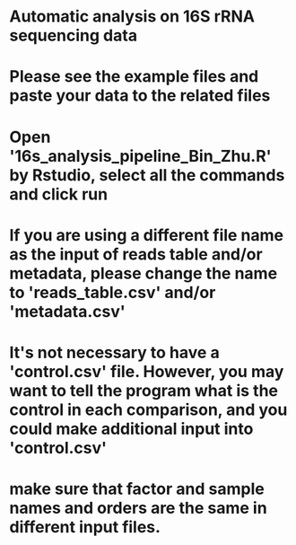 # Automatic analysis on 16S rRNA sequencing data
# Please see the example files and paste your data to the related files
# Open '16s_analysis_pipeline_Bin_Zhu.R' by Rstudio, select all the commands and click run
# If you are using a different file name as the input of reads table and/or metadata, please change the name to 'reads_table.csv' and/or 'metadata.csv'
# It's not necessary to have a 'control.csv' file. However, you may want to tell the program what is the control in each comparison, and you could make additional input into 'control.csv'
# make sure that factor and sample names and orders are the same in different input files.
